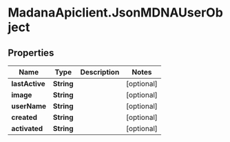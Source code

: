 # MadanaApiclient.JsonMDNAUserObject

## Properties

Name | Type | Description | Notes
------------ | ------------- | ------------- | -------------
**lastActive** | **String** |  | [optional] 
**image** | **String** |  | [optional] 
**userName** | **String** |  | [optional] 
**created** | **String** |  | [optional] 
**activated** | **String** |  | [optional] 



